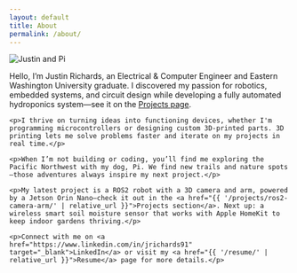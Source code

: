 ```yaml
---
layout: default
title: About
permalink: /about/
---
```


<section class="about-me">
  <img src="{{ '/assets/img/pi-and-me.jpg' | relative_url }}" alt="Justin and Pi" class="profile-img">
  <div class="about-text">
    <p>Hello, I’m Justin Richards, an Electrical & Computer Engineer and Eastern Washington University graduate. I discovered my passion for robotics, embedded systems, and circuit design while developing a fully automated hydroponics system—see it on the <a href="{{ '/projects/smart-hydro/' | relative_url }}">Projects page</a>.</p>

    <p>I thrive on turning ideas into functioning devices, whether I'm programming microcontrollers or designing custom 3D-printed parts. 3D printing lets me solve problems faster and iterate on my projects in real time.</p>

    <p>When I’m not building or coding, you’ll find me exploring the Pacific Northwest with my dog, Pi. We find new trails and nature spots—those adventures always inspire my next project.</p>

    <p>My latest project is a ROS2 robot with a 3D camera and arm, powered by a Jetson Orin Nano—check it out in the <a href="{{ '/projects/ros2-camera-arm/' | relative_url }}">Projects section</a>. Next up: a wireless smart soil moisture sensor that works with Apple HomeKit to keep indoor gardens thriving.</p>

    <p>Connect with me on <a href="https://www.linkedin.com/in/jrichards91" target="_blank">LinkedIn</a> or visit my <a href="{{ '/resume/' | relative_url }}">Resume</a> page for more details.</p>
  </div>
</section>
